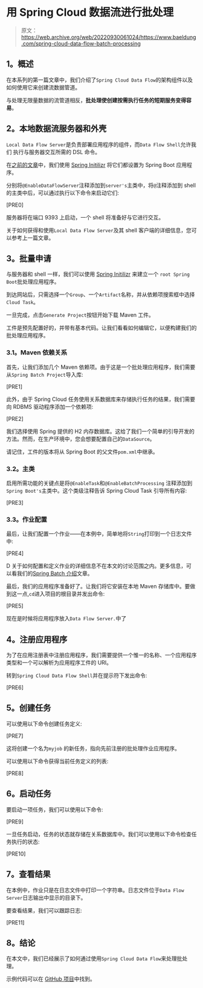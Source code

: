 # 用 Spring Cloud 数据流进行批处理

> 原文：<https://web.archive.org/web/20220930061024/https://www.baeldung.com/spring-cloud-data-flow-batch-processing>

## **1。概述**

在本系列的第一篇文章中，我们介绍了`Spring Cloud Data Flow`的架构组件以及如何使用它来创建流数据管道。

与处理无限量数据的流管道相反，**批处理使创建按需执行任务的短期服务变得容易**。

## **2。本地数据流服务器和外壳**

`Local Data Flow Server`是负责部署应用程序的组件，而`Data Flow Shell`允许我们 执行与服务器交互所需的 DSL 命令。

在[之前的文章](/web/20220807183327/https://www.baeldung.com/spring-cloud-data-flow-stream-processing)中，我们使用 [Spring Initilizr](https://web.archive.org/web/20220807183327/https://start.spring.io/) 将它们都设置为 Spring Boot 应用程序。

分别将`@EnableDataFlowServer`注释添加到`server's`主类中，将`@`注释添加到 shell 的主类中后，可以通过执行以下命令来启动它们:

[PRE0]

服务器将在端口 9393 上启动，一个 shell 将准备好与它进行交互。

关于如何获得和使用`Local Data Flow Server`及其 shell 客户端的详细信息，您可以参考上一篇文章。

## **3。批量申请**

与服务器和 shell 一样，我们可以使用 [Spring Initilizr](https://web.archive.org/web/20220807183327/https://start.spring.io/) 来建立一个 `root Spring Boot`批处理应用程序。

到达网站后，只需选择一个`Group`、一个`Artifact`名称，并从依赖项搜索框中选择`Cloud Task`。

一旦完成，点击`Generate Project`按钮开始下载 Maven 工件。

工件是预先配置好的，并带有基本代码。让我们看看如何编辑它，以便构建我们的批处理应用程序。

### **3.1。Maven 依赖关系**

首先，让我们添加几个 Maven 依赖项。由于这是一个批处理应用程序，我们需要从`Spring Batch Project`导入库:

[PRE1]

此外，由于 Spring Cloud 任务使用关系数据库来存储执行任务的结果，我们需要向 RDBMS 驱动程序添加一个依赖项:

[PRE2]

我们选择使用 Spring 提供的 H2 内存数据库。这给了我们一个简单的引导开发的方法。然而，在生产环境中，您会想要配置自己的`DataSource`。

请记住，工件的版本将从 Spring Boot 的父文件`pom.xml`中继承。

### **3.2。主类**

启用所需功能的关键点是将`@EnableTask`和`@EnableBatchProcessing` 注释添加到`Spring Boot's`主类中。这个类级注释告诉 Spring Cloud Task 引导所有内容:

[PRE3]

### **3.3。作业配置**

最后，让我们配置一个作业——在本例中，简单地将`String`打印到一个日志文件中:

[PRE4]

D 关于如何配置和定义作业的详细信息不在本文的讨论范围之内。更多信息，可以看我们的[Spring Batch 介绍](/web/20220807183327/https://www.baeldung.com/introduction-to-spring-batch)文章。

最后，我们的应用程序准备好了。让我们将它安装在本地 Maven 存储库中。要做到这一点,`cd`进入项目的根目录并发出命令:

[PRE5]

现在是时候将应用程序放入`Data Flow Server.`中了

## **4。注册应用程序**

为了在应用注册表中注册应用程序，我们需要提供一个惟一的名称、一个应用程序类型和一个可以解析为应用程序工件的 URI。

转到`Spring Cloud Data Flow Shell`并在提示符下发出命令:

[PRE6]

## **5。创建任务**

可以使用以下命令创建任务定义:

[PRE7]

这将创建一个名为`myjob` 的新任务，指向先前注册的批处理作业应用程序。

可以使用以下命令获得当前任务定义的列表:

[PRE8]

## **6。启动任务**

要启动一项任务，我们可以使用以下命令:

[PRE9]

一旦任务启动，任务的状态就存储在关系数据库中。我们可以使用以下命令检查任务执行的状态:

[PRE10]

## **7。查看结果**

在本例中，作业只是在日志文件中打印一个字符串。日志文件位于`Data Flow Server`日志输出中显示的目录下。

要查看结果，我们可以跟踪日志:

[PRE11]

## **8。结论**

在本文中，我们已经展示了如何通过使用`Spring Cloud Data Flow`来处理批处理。

示例代码可以在 [GitHub 项目](https://web.archive.org/web/20220807183327/https://github.com/eugenp/tutorials/tree/master/spring-cloud-modules/spring-cloud-data-flow/batch-job)中找到。